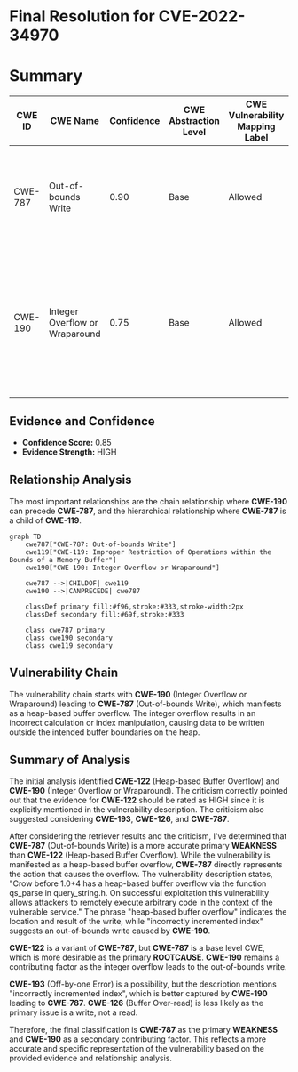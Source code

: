 # Final Resolution for CVE-2022-34970

# Summary
| CWE ID | CWE Name | Confidence | CWE Abstraction Level | CWE Vulnerability Mapping Label | CWE-Vulnerability Mapping Notes |
|---|---|---|---|---|---|
| CWE-787 | Out-of-bounds Write | 0.90 | Base | Allowed | Primary CWE: Direct consequence of the integer overflow leading to a heap-based buffer overflow. |
| CWE-190 | Integer Overflow or Wraparound | 0.75 | Base | Allowed | Secondary CWE: Contributing factor leading to an incorrect buffer size calculation or index manipulation, resulting in the heap overflow. |

## Evidence and Confidence

*   **Confidence Score:** 0.85
*   **Evidence Strength:** HIGH

## Relationship Analysis
The most important relationships are the chain relationship where **CWE-190** can precede **CWE-787**, and the hierarchical relationship where **CWE-787** is a child of **CWE-119**.

```mermaid
graph TD
    cwe787["CWE-787: Out-of-bounds Write"]
    cwe119["CWE-119: Improper Restriction of Operations within the Bounds of a Memory Buffer"]
    cwe190["CWE-190: Integer Overflow or Wraparound"]
    
    cwe787 -->|CHILDOF| cwe119
    cwe190 -->|CANPRECEDE| cwe787
    
    classDef primary fill:#f96,stroke:#333,stroke-width:2px
    classDef secondary fill:#69f,stroke:#333
    
    class cwe787 primary
    class cwe190 secondary
    class cwe119 secondary
```

## Vulnerability Chain
The vulnerability chain starts with **CWE-190** (Integer Overflow or Wraparound) leading to **CWE-787** (Out-of-bounds Write), which manifests as a heap-based buffer overflow. The integer overflow results in an incorrect calculation or index manipulation, causing data to be written outside the intended buffer boundaries on the heap.

## Summary of Analysis
The initial analysis identified **CWE-122** (Heap-based Buffer Overflow) and **CWE-190** (Integer Overflow or Wraparound). The criticism correctly pointed out that the evidence for **CWE-122** should be rated as HIGH since it is explicitly mentioned in the vulnerability description. The criticism also suggested considering **CWE-193**, **CWE-126**, and **CWE-787**.

After considering the retriever results and the criticism, I've determined that **CWE-787** (Out-of-bounds Write) is a more accurate primary **WEAKNESS** than **CWE-122** (Heap-based Buffer Overflow). While the vulnerability is manifested as a heap-based buffer overflow, **CWE-787** directly represents the action that causes the overflow. The vulnerability description states, "Crow before 1.0+4 has a heap-based buffer overflow via the function qs_parse in query_string.h. On successful exploitation this vulnerability allows attackers to remotely execute arbitrary code in the context of the vulnerable service." The phrase "heap-based buffer overflow" indicates the location and result of the write, while "incorrectly incremented index" suggests an out-of-bounds write caused by **CWE-190**.

**CWE-122** is a variant of **CWE-787**, but **CWE-787** is a base level CWE, which is more desirable as the primary **ROOTCAUSE**.
**CWE-190** remains a contributing factor as the integer overflow leads to the out-of-bounds write.

**CWE-193** (Off-by-one Error) is a possibility, but the description mentions "incorrectly incremented index", which is better captured by **CWE-190** leading to **CWE-787**. **CWE-126** (Buffer Over-read) is less likely as the primary issue is a write, not a read.

Therefore, the final classification is **CWE-787** as the primary **WEAKNESS** and **CWE-190** as a secondary contributing factor. This reflects a more accurate and specific representation of the vulnerability based on the provided evidence and relationship analysis.